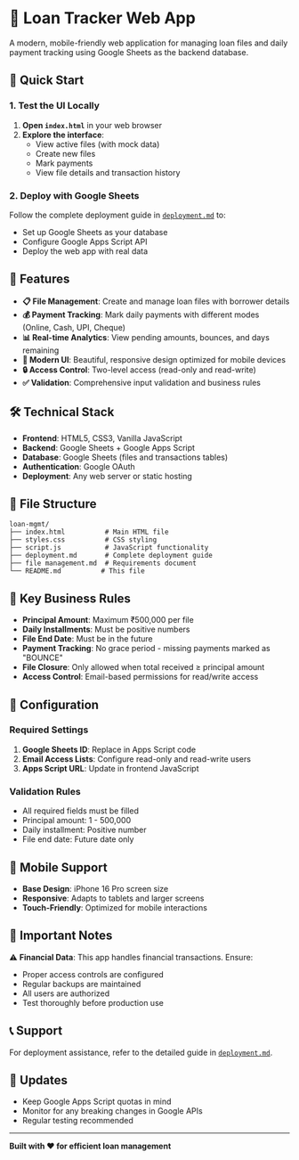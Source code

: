 # 📄 Loan Tracker Web App

A modern, mobile-friendly web application for managing loan files and daily payment tracking using Google Sheets as the backend database.

## 🚀 Quick Start

### 1. Test the UI Locally

1. **Open `index.html`** in your web browser
2. **Explore the interface**:
   - View active files (with mock data)
   - Create new files
   - Mark payments
   - View file details and transaction history

### 2. Deploy with Google Sheets

Follow the complete deployment guide in [`deployment.md`](./deployment.md) to:
- Set up Google Sheets as your database
- Configure Google Apps Script API
- Deploy the web app with real data

## 📱 Features

- **📋 File Management**: Create and manage loan files with borrower details
- **💰 Payment Tracking**: Mark daily payments with different modes (Online, Cash, UPI, Cheque)
- **📊 Real-time Analytics**: View pending amounts, bounces, and days remaining
- **🎨 Modern UI**: Beautiful, responsive design optimized for mobile devices
- **🔒 Access Control**: Two-level access (read-only and read-write)
- **✅ Validation**: Comprehensive input validation and business rules

## 🛠️ Technical Stack

- **Frontend**: HTML5, CSS3, Vanilla JavaScript
- **Backend**: Google Sheets + Google Apps Script
- **Database**: Google Sheets (files and transactions tables)
- **Authentication**: Google OAuth
- **Deployment**: Any web server or static hosting

## 📁 File Structure

```
loan-mgmt/
├── index.html          # Main HTML file
├── styles.css          # CSS styling
├── script.js           # JavaScript functionality
├── deployment.md       # Complete deployment guide
├── file management.md  # Requirements document
└── README.md          # This file
```

## 🎯 Key Business Rules

- **Principal Amount**: Maximum ₹500,000 per file
- **Daily Installments**: Must be positive numbers
- **File End Date**: Must be in the future
- **Payment Tracking**: No grace period - missing payments marked as "BOUNCE"
- **File Closure**: Only allowed when total received ≥ principal amount
- **Access Control**: Email-based permissions for read/write access

## 🔧 Configuration

### Required Settings

1. **Google Sheets ID**: Replace in Apps Script code
2. **Email Access Lists**: Configure read-only and read-write users
3. **Apps Script URL**: Update in frontend JavaScript

### Validation Rules

- All required fields must be filled
- Principal amount: 1 - 500,000
- Daily installment: Positive number
- File end date: Future date only

## 📱 Mobile Support

- **Base Design**: iPhone 16 Pro screen size
- **Responsive**: Adapts to tablets and larger screens
- **Touch-Friendly**: Optimized for mobile interactions

## 🚨 Important Notes

⚠️ **Financial Data**: This app handles financial transactions. Ensure:
- Proper access controls are configured
- Regular backups are maintained
- All users are authorized
- Test thoroughly before production use

## 📞 Support

For deployment assistance, refer to the detailed guide in [`deployment.md`](./deployment.md).

## 🔄 Updates

- Keep Google Apps Script quotas in mind
- Monitor for any breaking changes in Google APIs
- Regular testing recommended

---

**Built with ❤️ for efficient loan management** 